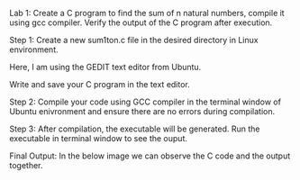 Lab 1: Create a C program to find the sum of n natural numbers, compile it using gcc compiler. Verify the output of the C program after execution.

Step 1:
Create a new sum1ton.c file in the desired directory in Linux environment.

Here, I am using the GEDIT text editor from Ubuntu.

Write and save your C program in the text editor.


Step 2:
Compile your code using GCC compiler in the terminal window of Ubuntu enivronment and ensure there are no errors during compilation.

Step 3:
After compilation, the executable will be generated. Run the executable in terminal window to see the ouput.

Final Output:
In the below image we can observe the C code and the output together.

